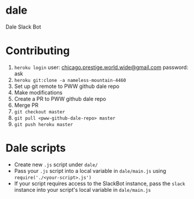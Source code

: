 # dale
Dale Slack Bot

# Contributing
1. `heroku login` user: chicago.prestige.world.wide@gmail.com password: ask
2. `heroku git:clone -a nameless-mountain-4460`
3. Set up git remote to PWW github dale repo
4. Make modifications
5. Create a PR to PWW github dale repo
6. Merge PR
7. `git checkout master`
8. `git pull <pww-github-dale-repo> master`
9. `git push heroku master`

# Dale scripts
* Create new `.js` script under `dale/`
* Pass your `.js` script into a local variable in `dale/main.js` using `require('./<your-script>.js')`
* If your script requires access to the SlackBot instance, pass the `slack` instance into your script's local variable in `dale/main.js`
